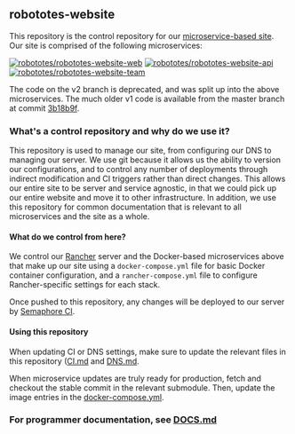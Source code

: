 ## robototes-website

This repository is the control repository for our [microservice-based site](https://www.robototes.com). Our site is comprised of
the following microservices:

[![robototes/robototes-website-web](https://img.shields.io/badge/service-web-green.svg)](https://github.com/robototes/robototes-website-web)
[![robototes/robototes-website-api](https://img.shields.io/badge/service-api-green.svg)](https://github.com/robototes/robototes-website-api)
[![robototes/robototes-website-team](https://img.shields.io/badge/service-team-green.svg)](https://github.com/robototes/robototes-website-team)

The code on the v2 branch is deprecated, and was split up into the above microservices. The much older v1 code is available from
the master branch at commit [3b18b9f](https://github.com/robototes/robototes-website/tree/3b18b9f).

### What's a control repository and why do we use it?

This repository is used to manage our site, from configuring our DNS to managing our server. We use git because it allows us the
ability to version our configurations, and to control any number of deployments through indirect modification and CI triggers
rather than direct changes. This allows our entire site to be server and service agnostic, in that we could pick up our entire
website and move it to other infrastructure. In addition, we use this repository for common documentation that is relevant to all
microservices and the site as a whole.

#### What do we control from here?

We control our [Rancher](https://rancher.com) server and the Docker-based microservices above that make up our site using a
`docker-compose.yml` file for basic Docker container configuration, and a `rancher-compose.yml` file to configure Rancher-specific
settings for each stack.


Once pushed to this repository, any changes will be deployed to our server by
[Semaphore CI](https://semaphoreci.com/robototes).

#### Using this repository

When updating CI or DNS settings, make sure to update the relevant files in this repository
([CI.md](https://github.com/robototes/robototes-website/blob/master/CI.md) and
[DNS.md](https://github.com/robototes/robototes-website/blob/master/DNS.md).

When microservice updates are truly ready for production, fetch and checkout the stable commit in the relevant submodule. Then,
update the image entries in the [docker-compose.yml](https://github.com/robototes/robototes-website/blob/master/docker-compose.yml).

### For programmer documentation, see [DOCS.md](https://github.com/robototes/robototes-website/blob/master/DOCS.md)
